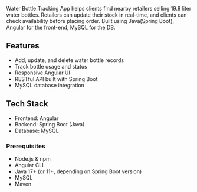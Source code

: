 Water Bottle Tracking App helps clients find nearby retailers selling 19.8 liter water bottles. 
Retailers can update their stock in real-time, and clients can check availability before placing order.
Built using Java(Spring Boot), Angular for the front-end, MySQL for the DB.

## Features
- Add, update, and delete water bottle records
- Track bottle usage and status
- Responsive Angular UI
- RESTful API built with Spring Boot
- MySQL database integration

## Tech Stack
- Frontend: Angular
- Backend: Spring Boot (Java)
- Database: MySQL

### Prerequisites
- Node.js & npm
- Angular CLI
- Java 17+ (or 11+, depending on Spring Boot version)
- MySQL
- Maven
